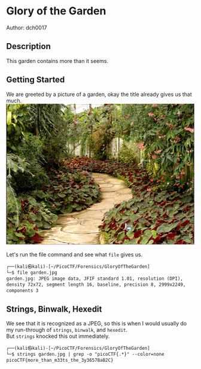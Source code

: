 # Glory of the Garden
Author: dch0017

## Description
This garden contains more than it seems.

## Getting Started
We are greeted by a picture of a garden, okay the title already gives us that much.</br>
![garden](./garden.png)
</br>

Let's run the file command and see what ```file``` gives us.

```console                                                                                             
┌──(kali㉿kali)-[~/PicoCTF/Forensics/GloryOfTheGarden]
└─$ file garden.jpg
garden.jpg: JPEG image data, JFIF standard 1.01, resolution (DPI), density 72x72, segment length 16, baseline, precision 8, 2999x2249, components 3
```

## Strings, Binwalk, Hexedit
We see that it is recognized as a JPEG, so this is when I would usually do my run-through of ```strings```, ```binwalk```, and ```hexedit```.
</br>
But ```strings``` knocked this out immediately.

```console
┌──(kali㉿kali)-[~/PicoCTF/Forensics/GloryOfTheGarden]
└─$ strings garden.jpg | grep -o "picoCTF{.*}" --color=none
picoCTF{more_than_m33ts_the_3y3657BaB2C}
```
